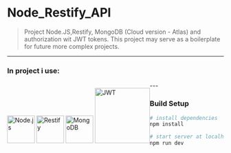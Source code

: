 # Node_Restify_API

> Project Node.JS,Restify, MongoDB (Cloud version - Atlas) and authorization wit JWT tokens.
> This project may serve as a boilerplate for future more complex projects.


---

### In project i use:
<p style="float: left">
<img src="http://www.tech-app.fr/wp-content/uploads/2015/04/nodejs.png" alt="Node.js" width="64" style="display: inline">
<img src="https://raw.githubusercontent.com/restify/node-restify/gh-images/logo/png/restify_logo_black_transp_288x288.png?raw=true" alt="Restify" width="64" style="display: inline">
<img src="https://www.mongodb.com/assets/images/global/leaf.png" alt="MongoDB" width="64" style="display: inline">
<img src="https://miro.medium.com/max/700/1*XkmnsJ6Joa6EDFVGUw0tfA.png" alt="JWT" width="128" style="display: inline">
</p>
---


### Build Setup

``` bash
# install dependencies
npm install

# start server at localhost:4000
npm run dev
```

